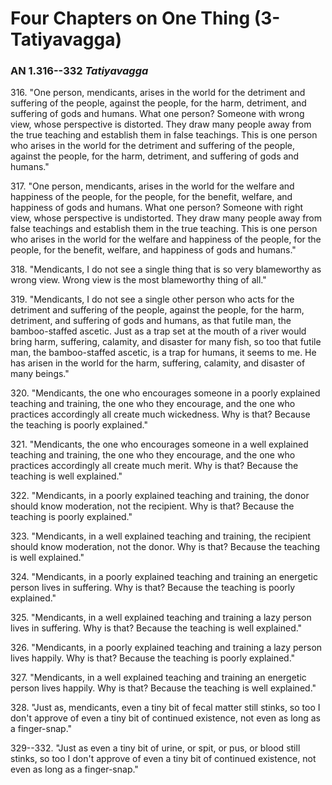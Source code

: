 # Four Chapters on One Thing (3-Tatiyavagga)

### AN 1.316--332 *Tatiyavagga*

316\. "One person, mendicants, arises in the world for the detriment and
suffering of the people, against the people, for the harm, detriment,
and suffering of gods and humans. What one person? Someone with wrong
view, whose perspective is distorted. They draw many people away from
the true teaching and establish them in false teachings. This is one
person who arises in the world for the detriment and suffering of the
people, against the people, for the harm, detriment, and suffering of
gods and humans."

<!--pg-->
317\. "One person, mendicants, arises in the world for the welfare and
happiness of the people, for the people, for the benefit, welfare, and
happiness of gods and humans. What one person? Someone with right view,
whose perspective is undistorted. They draw many people away from false
teachings and establish them in the true teaching. This is one person
who arises in the world for the welfare and happiness of the people, for
the people, for the benefit, welfare, and happiness of gods and humans."

<!--pg-->
318\. "Mendicants, I do not see a single thing that is so very blameworthy as
wrong view. Wrong view is the most blameworthy thing of all."

<!--pg-->
319\. "Mendicants, I do not see a single other person who acts for the
detriment and suffering of the people, against the people, for the harm,
detriment, and suffering of gods and humans, as that futile man, the
bamboo-staffed ascetic. Just as a trap set at the mouth of a river would
bring harm, suffering, calamity, and disaster for many fish, so too that
futile man, the bamboo-staffed ascetic, is a trap for humans, it seems
to me. He has arisen in the world for the harm, suffering, calamity, and
disaster of many beings."

<!--pg-->
320\. "Mendicants, the one who encourages someone in a poorly explained
teaching and training, the one who they encourage, and the one who
practices accordingly all create much wickedness. Why is that? Because
the teaching is poorly explained."

<!--pg-->
321\. "Mendicants, the one who encourages someone in a well explained teaching
and training, the one who they encourage, and the one who practices
accordingly all create much merit. Why is that? Because the teaching is
well explained."

<!--pg-->
322\. "Mendicants, in a poorly explained teaching and training, the donor
should know moderation, not the recipient. Why is that? Because the
teaching is poorly explained."

<!--pg-->
323\. "Mendicants, in a well explained teaching and training, the recipient
should know moderation, not the donor. Why is that? Because the teaching
is well explained."

<!--pg-->
324\. "Mendicants, in a poorly explained teaching and training an energetic
person lives in suffering. Why is that? Because the teaching is poorly
explained."

<!--pg-->
325\. "Mendicants, in a well explained teaching and training a lazy person
lives in suffering. Why is that? Because the teaching is well
explained."

<!--pg-->
326\. "Mendicants, in a poorly explained teaching and training a lazy person
lives happily. Why is that? Because the teaching is poorly explained."

<!--pg-->
327\. "Mendicants, in a well explained teaching and training an energetic
person lives happily. Why is that? Because the teaching is well
explained."

<!--pg-->
328\. "Just as, mendicants, even a tiny bit of fecal matter still stinks, so
too I don't approve of even a tiny bit of continued existence, not even
as long as a finger-snap."

<!--pg-->
329--332\. "Just as even a tiny bit of urine, or spit, or pus, or blood still
stinks, so too I don't approve of even a tiny bit of continued
existence, not even as long as a finger-snap."
